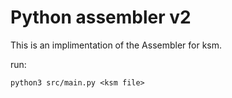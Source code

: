 # Python assembler v2

This is an implimentation of the Assembler for ksm.

run:

```
python3 src/main.py <ksm file>
```